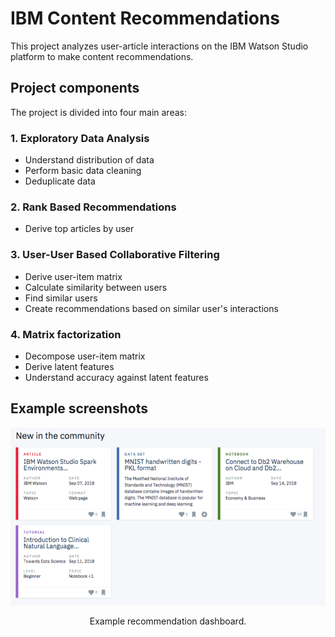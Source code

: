# IBM Content Recommendations
This project analyzes user-article interactions on the IBM Watson Studio platform to make content recommendations.

## Project components

The project is divided into four main areas:

### 1. Exploratory Data Analysis
- Understand distribution of data
- Perform basic data cleaning
- Deduplicate data

### 2. Rank Based Recommendations
- Derive top articles by user

### 3. User-User Based Collaborative Filtering
- Derive user-item matrix
- Calculate similarity between users
- Find similar users 
- Create recommendations based on similar user's interactions

### 4. Matrix factorization
- Decompose user-item matrix
- Derive latent features
- Understand accuracy against latent features

## Example screenshots 

<p align="center">
<img src="img/content-recommendation.png">
</p>
<p align="center">
Example recommendation dashboard.
</p>
